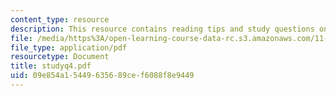 ```yaml
---
content_type: resource
description: This resource contains reading tips and study questions on session 4.
file: /media/https%3A/open-learning-course-data-rc.s3.amazonaws.com/11-201-gateway-planning-action-fall-2005/09e854a15449635689cef6088f8e9449_studyq4.pdf
file_type: application/pdf
resourcetype: Document
title: studyq4.pdf
uid: 09e854a1-5449-6356-89ce-f6088f8e9449
---
```

